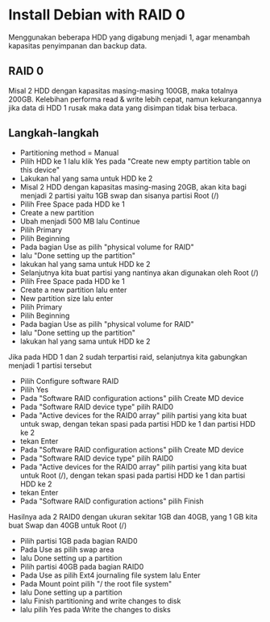 # Install Debian with RAID 0
Menggunakan beberapa HDD yang digabung menjadi 1, agar menambah kapasitas penyimpanan dan backup data.

## RAID 0
Misal 2 HDD dengan kapasitas masing-masing 100GB, maka totalnya 200GB. Kelebihan performa read & write lebih cepat, namun kekurangannya jika data di HDD 1 rusak maka data yang disimpan tidak bisa terbaca.

## Langkah-langkah 
- Partitioning method = Manual
- Pilih HDD ke 1 lalu klik Yes pada "Create new empty partition table on this device"
- Lakukan hal yang sama untuk HDD ke 2
- Misal 2 HDD dengan kapasitas masing-masing 20GB, akan kita bagi menjadi 2 partisi yaitu 1GB swap dan sisanya partisi Root (/)
- Pilih Free Space pada HDD ke 1
- Create a new partition
- Ubah menjadi 500 MB lalu Continue
- Pilih Primary
- Pilih Beginning
- Pada bagian Use as pilih "physical volume for RAID"
- lalu "Done setting up the partition"
- lakukan hal yang sama untuk HDD ke 2
- Selanjutnya kita buat partisi yang nantinya akan digunakan oleh Root (/)
- Pilih Free Space pada HDD ke 1
- Create a new partition lalu enter
- New partition size lalu enter
- Pilih Primary
- Pilih Beginning
- Pada bagian Use as pilih "physical volume for RAID"
- lalu "Done setting up the partition"
- lakukan hal yang sama untuk HDD ke 2

Jika pada HDD 1 dan 2 sudah terpartisi raid, selanjutnya kita gabungkan menjadi 1 partisi tersebut

- Pilih Configure software RAID
- Pilih Yes
- Pada "Software RAID configuration actions" pilih Create MD device
- Pada "Software RAID device type" pilih RAID0
- Pada "Active devices for the RAID0 array" pilih partisi yang kita buat untuk swap, dengan tekan spasi pada partisi HDD ke 1 dan partisi HDD ke 2
- tekan Enter
- Pada "Software RAID configuration actions" pilih Create MD device
- Pada "Software RAID device type" pilih RAID0
- Pada "Active devices for the RAID0 array" pilih partisi yang kita buat untuk Root (/), dengan tekan spasi pada partisi HDD ke 1 dan partisi HDD ke 2
- tekan Enter
- Pada "Software RAID configuration actions" pilih Finish

Hasilnya ada 2 RAID0 dengan ukuran sekitar 1GB dan 40GB, yang 1 GB kita buat Swap dan 40GB untuk Root (/)
- Pilih partisi 1GB pada bagian RAID0
- Pada Use as pilih swap area
- lalu Done setting up a partition
- Pilih partisi 40GB pada bagian RAID0
- Pada Use as pilih Ext4 journaling file system lalu Enter
- Pada Mount point pilih "/ the root file system"
- lalu Done setting up a partition
- lalu Finish partitioning and write changes to disk
- lalu pilih Yes pada Write the changes to disks
